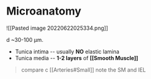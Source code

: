 # Microanatomy

![[Pasted image 20220622025334.png]]

d ~30-100 μm.
- Tunica intima -- usually **NO** elastic lamina
- Tunica media -- **1-2 layers** of **[[Smooth Muscle]]**

> compare c [[Arteries#Small]] note the SM and IEL